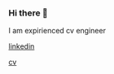 ### Hi there 👋

I am expirienced cv engineer

[linkedin](https://www.linkedin.com/in/ainurkarimov)

[cv](https://github.com/ainureg/cv/blob/main/cv.pdf)


<!--
**ainureg/ainureg** is a ✨ _special_ ✨ repository because its `README.md` (this file) appears on your GitHub profile.

Here are some ideas to get you started:

- 🔭 I’m currently working on ...
- 🌱 I’m currently learning ...
- 👯 I’m looking to collaborate on ...
- 🤔 I’m looking for help with ...
- 💬 Ask me about ...
- 📫 How to reach me: ...
- 😄 Pronouns: ...
- ⚡ Fun fact: ...
-->
